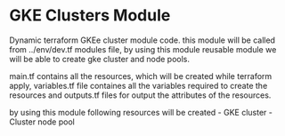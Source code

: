 # GKE Clusters Module
Dynamic terraform GKEe cluster module code. this module will be called from ../env/dev.tf modules file, by using this module reusable module we will be able to create gke cluster and node pools.

main.tf contains all the resources, which will be created while terraform apply, variables.tf file containes all the variables required to create the resources and outputs.tf files for output the attributes of the resources.

by using this module following resources will be created
    -   GKE cluster
    -   Cluster node pool
